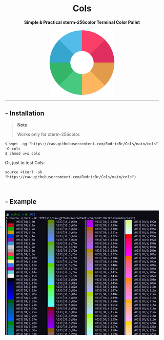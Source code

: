 <h1 align="center">Cols</h2>

<h4 align="center"><strong>Simple & Practical xterm-256color Terminal Color Pallet</strong></h4>

<p align="center">
  <img border="0" src="./.img/color-pallet.png" alt="Color Pallet">
</p>

<hr>

## - Installation
> **Note**
>
> Works only for xterm-256color.
```console
$ wget -qq "https://raw.githubusercontent.com/RodricBr/Cols/main/cols" -O cols
$ chmod u+x cols
```

Or, just to test Cols:
```console
source <(curl -sk "https://raw.githubusercontent.com/RodricBr/Cols/main/cols")
```

<br>

## - Example
<p align="center">
  <kbd>
    <img border="0" src="./.img/cols.png" alt="Cols Example">
  </kbd>
</p>

<br>
